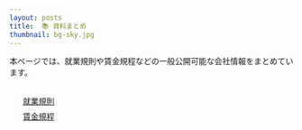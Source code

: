 ```yaml
---
layout: posts
title:  📚 資料まとめ
thumbnail: bg-sky.jpg
---
```


本ページでは、就業規則や賃金規程などの一般公開可能な会社情報をまとめています。

<ul style="list-style: none; padding-top: 10px;">
  <li style="padding-top: 7px;">
    <span class="h5">
      <a href="./work-regulations">就業規則</a>
    </span>
  </li>
  <li style="padding-top: 7px;">
    <span class="h5">
      <a href="./wage-regulations">賃金規程</a>
    </span>
  </li>
</ul>
